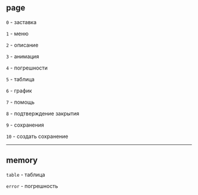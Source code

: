 **page**
--------

`0` - заставка

`1` - меню

`2` - описание

`3` - анимация

`4` - погрешности

`5` - таблица

`6` - график

`7` - помощь

`8` - подтверждение закрытия

`9` - сохранения

`10` - создать сохранение

---------

**memory**
----------

`table` - таблица

`error` - погрешность